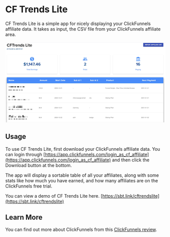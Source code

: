 # CF Trends Lite

CF Trends Lite is a simple app for nicely displaying your ClickFunnels affiliate data.  It takes as input, the CSV file from your ClickFunnels affiliate area.

![CF Trends Lite](/images/cftrends-lite-screenshot.png)

## Usage

To use CF Trends Lite, first download your ClickFunnels affiliate data.  You can login through [https://app.clickfunnels.com/login_as_cf_affiliate](https://app.clickfunnels.com/login_as_cf_affiliate) and then click the Download button at the bottom.

The app will display a sortable table of all your affiliates, along with some stats like how much you have earned, and how many affiliates are on the ClickFunnels free trial.

You can view a demo of CF Trends Lite here. [https://sbt.link/cftrendslite](https://sbt.link/cftrendslite)

## Learn More

You can find out more about ClickFunnels from this [ClickFunnels review](https://smartbusinesstrends.com/clickfunnels-review/).



